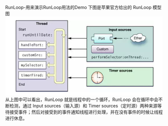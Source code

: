 RunLoop-用来演示RunLoop用法的Demo
下图是苹果官方给出的 RunLoop 模型图
![image](https://github.com/ZongAng123/RunLoop/blob/master/1558405990555045.png)
从上图中可以看出，RunLoop 就是线程中的一个循环，RunLoop 会在循环中会不断检测，通过 Input sources（输入源）和 Timer sources（定时源）两种来源等待接受事件；然后对接受到的事件通知线程进行处理，并在没有事件的时候让线程进行休息。
